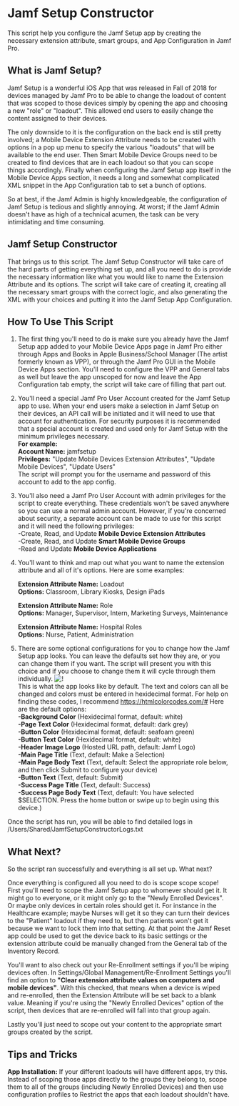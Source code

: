 # Jamf Setup Constructor
This script help you configure the Jamf Setup app by creating the necessary extension attribute, smart groups, and App Configuration in Jamf Pro.

What is Jamf Setup?
----------
Jamf Setup is a wonderful iOS App that was released in Fall of 2018 for devices managed by Jamf Pro to be able to change the loadout of content that was scoped to those devices simply by opening the app and choosing a new "role" or "loadout". This allowed end users to easily change the content assigned to their devices.

The only downside to it is the configuration on the back end is still pretty involved; a Mobile Device Extension Attribute needs to be created with options in a pop up menu to specify the various "loadouts" that will be available to the end user. Then Smart Mobile Device Groups need to be created to find devices that are in each loadout so that you can scope things accordingly. Finally when configuring the Jamf Setup app itself in the Mobile Device Apps section, it needs a long and somewhat complicated XML snippet in the App Configuration tab to set a bunch of options.

So at best, if the Jamf Admin is highly knowledgeable, the configuration of Jamf Setup is tedious and slightly annoying. At worst; if the Jamf Admin doesn't have as high of a technical acumen, the task can be very intimidating and time consuming.

Jamf Setup Constructor
----------
That brings us to this script. The Jamf Setup Constructor will take care of the hard parts of getting everything set up, and all you need to do is provide the necessary information like what you would like to name the Extension Attribute and its options. The script will take care of creating it, creating all the necessary smart groups with the correct logic, and also generating the XML with your choices and putting it into the Jamf Setup App Configuration.

How To Use This Script
----------
1. The first thing you'll need to do is make sure you already have the Jamf Setup app added to your Mobile Device Apps page in Jamf Pro either through Apps and Books in Apple Business/School Manager (The artist formerly known as VPP), or through the Jamf Pro GUI in the Mobile Device Apps section. You'll need to configure the VPP and General tabs as well but leave the app unscoped for now and leave the App Configuration tab empty, the script will take care of filling that part out.

2. You'll need a special Jamf Pro User Account created for the Jamf Setup app to use. When your end users make a selection in Jamf Setup on their devices, an API call will be initiated and it will need to use that account for authentication. For security purposes it is recommended that a special account is created and used only for Jamf Setup with the minimum privileges necessary.<br>**For example:**<br>**Account Name:** jamfsetup<br>**Privileges:** "Update Mobile Devices Extension Attributes", "Update Mobile Devices", "Update Users"<br>The script will prompt you for the username and password of this account to add to the app config.

3. You'll also need a Jamf Pro User Account with admin privileges for the script to create everything. These credentials won't be saved anywhere so you can use a normal admin account. However, if you're concerned about security, a separate account can be made to use for this script and it will need the following privileges:<br>-Create, Read, and Update **Mobile Device Extension Attributes**<br>-Create, Read, and Update **Smart Mobile Device Groups**<br>-Read and Update **Mobile Device Applications**

4. You'll want to think and map out what you want to name the extension attribute and all of it's options. Here are some examples:<p>**Extension Attribute Name:** Loadout<br>**Options:** Classroom, Library Kiosks, Design iPads<p>**Extension Attribute Name:** Role<br>**Options:** Manager, Supervisor, Intern, Marketing Surveys, Maintenance<p>**Extension Attribute Name:** Hospital Roles<br>**Options:** Nurse, Patient, Administration
  
5. There are some optional configurations for you to change how the Jamf Setup app looks. You can leave the defaults set how they are, or you can change them if you want. The script will present you with this choice and if you choose to change them it will cycle through them individually.
![!](https://nation-cdn-resources.jamf.com/3d4ac144a6b946c3add11d578831beba "The default colors and text of Jamf Setup")
<br>This is what the app looks like by default. The text and colors can all be changed and colors must be entered in hexidecimal format. For help on finding these codes, I recommend https://htmlcolorcodes.com/#
Here are the default options:<br>**-Background Color** (Hexidecimal format, default: white)<br>**-Page Text Color** (Hexidecimal format, default: dark grey)<br>**-Button Color** (Hexidecimal format, default: seafoam green)<br>**-Button Text Color** (Hexidecimal format, default: white)<br>**-Header Image Logo** (Hosted URL path, default: Jamf Logo)<br>**-Main Page Title** (Text, default: Make a Selection)<br>**-Main Page Body Text** (Text, default: Select the appropriate role below, and then click Submit to configure your device)<br>**-Button Text** (Text, default: Submit)<br>**-Success Page Title** (Text, default: Success)<br>**-Success Page Body Text** (Text, default: You have selected $SELECTION. Press the home button or swipe up to begin using this device.)

Once the script has run, you will be able to find detailed logs in /Users/Shared/JamfSetupConstructorLogs.txt

What Next?
--------
So the script ran successfully and everything is all set up. What next?

Once everything is configured all you need to do is scope scope scope! First you'll need to scope the Jamf Setup app to whomever should get it. It might go to everyone, or it might only go to the "Newly Enrolled Devices". Or maybe only devices in certain roles should get it. For instance in the Healthcare example; maybe Nurses will get it so they can turn their devices to the "Patient" loadout if they need to, but then patients won't get it because we want to lock them into that setting. At that point the Jamf Reset app could be used to get the device back to its basic settings or the extension attribute could be manually changed from the General tab of the Inventory Record.

You'll want to also check out your Re-Enrollment settings if you'll be wiping devices often. In Settings/Global Management/Re-Enrollment Settings you'll find an option to **"Clear extension attribute values on computers and mobile devices"**. With this checked, that means when a device is wiped and re-enrolled, then the Extension Attribute will be set back to a blank value. Meaning if you're using the "Newly Enrolled Devices" option of the script, then devices that are re-enrolled will fall into that group again.

Lastly you'll just need to scope out your content to the appropriate smart groups created by the script.

Tips and Tricks
----------
**App Installation:** If your different loadouts will have different apps, try this. Instead of scoping those apps directly to the groups they belong to, scope them to all of the groups (including Newly Enrolled Devices) and then use configuration profiles to Restrict the apps that each loadout shouldn't have.
